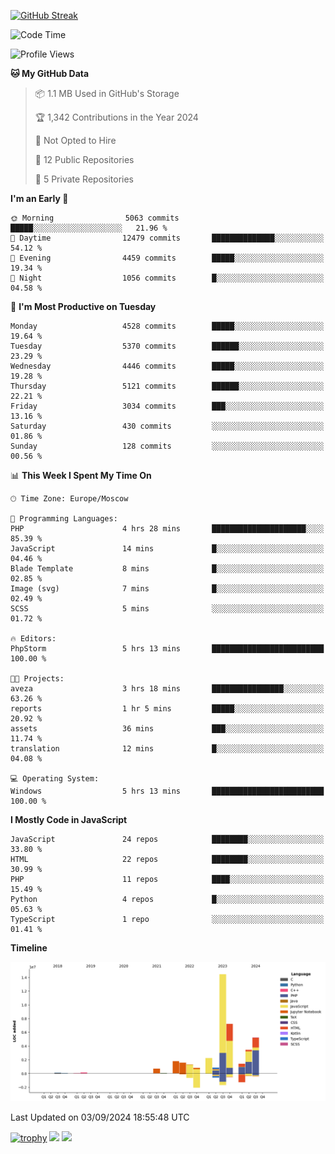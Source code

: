 [![GitHub Streak](https://github-readme-streak-stats.herokuapp.com/?user=yogik10)](https://git.io/streak-stats)
<!--START_SECTION:waka-->
![Code Time](http://img.shields.io/badge/Code%20Time-799%20hrs%2020%20mins-blue)

![Profile Views](http://img.shields.io/badge/Profile%20Views-1-blue)

**🐱 My GitHub Data** 

> 📦 1.1 MB Used in GitHub's Storage 
 > 
> 🏆 1,342 Contributions in the Year 2024
 > 
> 🚫 Not Opted to Hire
 > 
> 📜 12 Public Repositories 
 > 
> 🔑 5 Private Repositories 
 > 
**I'm an Early 🐤** 

```text
🌞 Morning                5063 commits        █████░░░░░░░░░░░░░░░░░░░░   21.96 % 
🌆 Daytime                12479 commits       ██████████████░░░░░░░░░░░   54.12 % 
🌃 Evening                4459 commits        █████░░░░░░░░░░░░░░░░░░░░   19.34 % 
🌙 Night                  1056 commits        █░░░░░░░░░░░░░░░░░░░░░░░░   04.58 % 
```
📅 **I'm Most Productive on Tuesday** 

```text
Monday                   4528 commits        █████░░░░░░░░░░░░░░░░░░░░   19.64 % 
Tuesday                  5370 commits        ██████░░░░░░░░░░░░░░░░░░░   23.29 % 
Wednesday                4446 commits        █████░░░░░░░░░░░░░░░░░░░░   19.28 % 
Thursday                 5121 commits        ██████░░░░░░░░░░░░░░░░░░░   22.21 % 
Friday                   3034 commits        ███░░░░░░░░░░░░░░░░░░░░░░   13.16 % 
Saturday                 430 commits         ░░░░░░░░░░░░░░░░░░░░░░░░░   01.86 % 
Sunday                   128 commits         ░░░░░░░░░░░░░░░░░░░░░░░░░   00.56 % 
```


📊 **This Week I Spent My Time On** 

```text
🕑︎ Time Zone: Europe/Moscow

💬 Programming Languages: 
PHP                      4 hrs 28 mins       █████████████████████░░░░   85.39 % 
JavaScript               14 mins             █░░░░░░░░░░░░░░░░░░░░░░░░   04.46 % 
Blade Template           8 mins              █░░░░░░░░░░░░░░░░░░░░░░░░   02.85 % 
Image (svg)              7 mins              █░░░░░░░░░░░░░░░░░░░░░░░░   02.49 % 
SCSS                     5 mins              ░░░░░░░░░░░░░░░░░░░░░░░░░   01.72 % 

🔥 Editors: 
PhpStorm                 5 hrs 13 mins       █████████████████████████   100.00 % 

🐱‍💻 Projects: 
aveza                    3 hrs 18 mins       ████████████████░░░░░░░░░   63.26 % 
reports                  1 hr 5 mins         █████░░░░░░░░░░░░░░░░░░░░   20.92 % 
assets                   36 mins             ███░░░░░░░░░░░░░░░░░░░░░░   11.74 % 
translation              12 mins             █░░░░░░░░░░░░░░░░░░░░░░░░   04.08 % 

💻 Operating System: 
Windows                  5 hrs 13 mins       █████████████████████████   100.00 % 
```

**I Mostly Code in JavaScript** 

```text
JavaScript               24 repos            ████████░░░░░░░░░░░░░░░░░   33.80 % 
HTML                     22 repos            ████████░░░░░░░░░░░░░░░░░   30.99 % 
PHP                      11 repos            ████░░░░░░░░░░░░░░░░░░░░░   15.49 % 
Python                   4 repos             █░░░░░░░░░░░░░░░░░░░░░░░░   05.63 % 
TypeScript               1 repo              ░░░░░░░░░░░░░░░░░░░░░░░░░   01.41 % 
```



**Timeline**

![Lines of Code chart](https://raw.githubusercontent.com/Yogik10/Yogik10/main/assets/bar_graph.png)


 Last Updated on 03/09/2024 18:55:48 UTC
<!--END_SECTION:waka-->
[![trophy](https://github-profile-trophy.vercel.app/?username=yogik10)](https://github.com/ryo-ma/github-profile-trophy)
![](https://github-profile-summary-cards.vercel.app/api/cards/profile-details?username=yogik10&theme=solarized_dark)
![](https://github-profile-summary-cards.vercel.app/api/cards/most-commit-language?username=yogik10&theme=solarized_dark)


